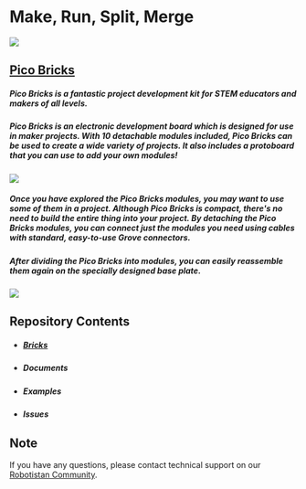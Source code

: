 # Make, Run, Split, Merge
![](https://ksr-ugc.imgix.net/assets/036/949/333/19d4e8370190a56be1389832d344876f_original.jpg?ixlib=rb-4.0.2&w=680&fit=max&v=1649673985&gif-q=50&q=92&s=bf2c8ff527cd06c6e021dbbebd50887b)
## [Pico Bricks](https://shop.robotistan.com/products/pico-bricks "Heading link")
 ##### Pico Bricks is a fantastic project development kit for STEM educators and makers of all levels.
##### Pico Bricks is an electronic development board which is designed for use in maker projects. With 10 detachable modules included, Pico Bricks can be used to create a wide variety of projects. It also includes a protoboard that you can use to add your own modules!

![](https://robotistan.com/Data/EditorFiles/Shopify/3.png)

 ##### Once you have explored the Pico Bricks modules, you may want to use some of them in a project. Although Pico Bricks is compact, there's no need to build the entire thing into your project. By detaching the Pico Bricks modules, you can connect just the modules you need using cables with standard, easy-to-use Grove connectors.

 ##### After dividing the Pico Bricks into modules, you can easily reassemble them again on the specially designed base plate.

![](https://www.robotistan.com/Data/EditorFiles/image00164.jpg)

## Repository Contents
- ##### [Bricks](https://github.com/Robotistan/PicoBricks/tree/main/Bricks "Heading link")
- ##### Documents
- ##### Examples
- ##### Issues

## Note
If you have any questions, please contact technical support on our [Robotistan Community](https://community.robotistan.com/").
